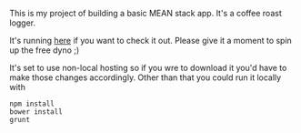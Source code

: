 This is my project of building a basic MEAN stack app. It's a coffee roast logger.

It's running [here](http://radiant-fortress-9346.herokuapp.com/#/) if you want to check it out. Please give it a moment to spin up the free dyno ;)

It's set to use non-local hosting so if you wre to download it you'd have to make those changes accordingly. Other than that you could run it locally with

    npm install
    bower install
    grunt
